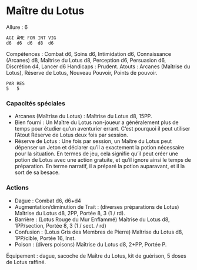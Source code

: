 # Maître du Lotus

Allure : 6

	AGI	ÂME	FOR	INT	VIG
	d6	d6	d6	d8	d6

Compétences : Combat d6, Soins d6, Intimidation d6, Connaissance (Arcanes) d8, Maîtrise du Lotus d8, Perception d6, Persuasion d6, Discrétion d4, Lancer d6
Handicaps : Prudent.
Atouts : Arcanes (Maîtrise du Lotus), Réserve de Lotus, Nouveau Pouvoir, Points de pouvoir.

	PAR	RES
	5	5

### Capacités spéciales
- Arcanes (Maîtrise du Lotus) : Maîtrise du Lotus d8, 15PP.
- Bien fourni : Un Maître du Lotus non-joueur a généralement plus de temps pour étudier qu’un aventurier errant. C’est pourquoi il peut utiliser l’Atout Réserve de Lotus deux fois par session.
- Réserve de Lotus : Une fois par session, un Maître du Lotus peut dépenser un Jeton et déclarer qu’il a exactement la potion nécessaire pour la situation. En termes de jeu, cela signifie qu’il peut créer une potion de Lotus avec une action gratuite, et qu’il ignore ainsi le temps de préparation. En terme narratif, il a préparé la potion auparavant, et il la sort de sa besace.

### Actions
- Dague : Combat d6, d6+d4
- Augmentation/diminution de Trait : (diverses préparations de Lotus) Maîtrise du Lotus d8, 2PP, Portée 8, 3 (1 / rd).
- Barrière : (Lotus Rouge du Mur Enflammé) Maîtrise du Lotus d8, 1PP/section, Portée 8, 3 (1 / sect. / rd)
- Confusion : (Lotus Gris des Membres de Pierre) Maîtrise du Lotus d8, 1PP/cible, Portée 16, Inst.
- Poison : (divers poisons) Maîtrise du Lotus d8, 2+PP, Portée P.

Équipement : dague, sacoche de Maître du Lotus, kit de guérison, 5 doses de Lotus raffiné.
